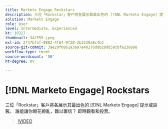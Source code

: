 ```yaml
---
title: Marketo Engage Rockstars
description: 三位「Rockstar」客戶將各展示其最出色的 [!DNL Marketo Engage] 提示或訣竅。 誰能讓你眼花繚亂，難以置信？ 即時觀看和投票。
solution: Marketo Engage
role: User
level: Intermediate, Experienced
kt: 10327
thumbnail: 342559.jpeg
exl-id: 2f47b7af-0802-4f64-9f28-2b2520a8c4b3
source-git-commit: 3ae20f0861a3a97e40276d8b20d858cbfa238698
workflow-type: tm+mt
source-wordcount: '50'
ht-degree: 0%

---
```


# [!DNL Marketo Engage] Rockstars

三位「Rockstar」客戶將各展示其最出色的 [!DNL Marketo Engage] 提示或訣竅。 誰能讓你眼花繚亂，難以置信？ 即時觀看和投票。

>[!VIDEO](https://video.tv.adobe.com/v/342559/?quality=12&learn=on)
